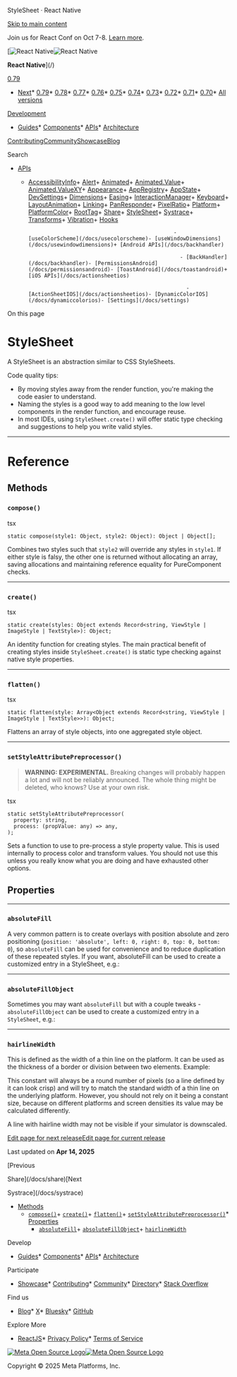 StyleSheet · React Native

[Skip to main content](#__docusaurus_skipToContent_fallback)

Join us for React Conf on Oct 7-8. [Learn more](https://conf.react.dev).

[![React Native](/img/header_logo.svg)![React Native](/img/header_logo.svg)

**React Native**](/)

[0.79](/docs/stylesheet)

* [Next](/docs/next/stylesheet)* [0.79](/docs/stylesheet)* [0.78](/docs/0.78/stylesheet)* [0.77](/docs/0.77/stylesheet)* [0.76](/docs/0.76/stylesheet)* [0.75](/docs/0.75/stylesheet)* [0.74](/docs/0.74/stylesheet)* [0.73](/docs/0.73/stylesheet)* [0.72](/docs/0.72/stylesheet)* [0.71](/docs/0.71/stylesheet)* [0.70](/docs/0.70/stylesheet)* [All versions](/versions)

[Development](#)

* [Guides](/docs/getting-started)* [Components](/docs/components-and-apis)* [APIs](/docs/accessibilityinfo)* [Architecture](/architecture/overview)

[Contributing](/contributing/overview)[Community](/community/overview)[Showcase](/showcase)[Blog](/blog)

Search

* [APIs](/docs/accessibilityinfo)

  + [AccessibilityInfo](/docs/accessibilityinfo)+ [Alert](/docs/alert)+ [Animated](/docs/animated)+ [Animated.Value](/docs/animatedvalue)+ [Animated.ValueXY](/docs/animatedvaluexy)+ [Appearance](/docs/appearance)+ [AppRegistry](/docs/appregistry)+ [AppState](/docs/appstate)+ [DevSettings](/docs/devsettings)+ [Dimensions](/docs/dimensions)+ [Easing](/docs/easing)+ [InteractionManager](/docs/interactionmanager)+ [Keyboard](/docs/keyboard)+ [LayoutAnimation](/docs/layoutanimation)+ [Linking](/docs/linking)+ [PanResponder](/docs/panresponder)+ [PixelRatio](/docs/pixelratio)+ [Platform](/docs/platform)+ [PlatformColor](/docs/platformcolor)+ [RootTag](/docs/roottag)+ [Share](/docs/share)+ [StyleSheet](/docs/stylesheet)+ [Systrace](/docs/systrace)+ [Transforms](/docs/transforms)+ [Vibration](/docs/vibration)+ [Hooks](/docs/usecolorscheme)

                                                      - [useColorScheme](/docs/usecolorscheme)- [useWindowDimensions](/docs/usewindowdimensions)+ [Android APIs](/docs/backhandler)

                                                        - [BackHandler](/docs/backhandler)- [PermissionsAndroid](/docs/permissionsandroid)- [ToastAndroid](/docs/toastandroid)+ [iOS APIs](/docs/actionsheetios)

                                                          - [ActionSheetIOS](/docs/actionsheetios)- [DynamicColorIOS](/docs/dynamiccolorios)- [Settings](/docs/settings)

On this page

StyleSheet
==========

A StyleSheet is an abstraction similar to CSS StyleSheets.

Code quality tips:

* By moving styles away from the render function, you're making the code easier to understand.
* Naming the styles is a good way to add meaning to the low level components in the render function, and encourage reuse.
* In most IDEs, using `StyleSheet.create()` will offer static type checking and suggestions to help you write valid styles.

---

Reference
=========

Methods[​](#methods "Direct link to Methods")
---------------------------------------------

### `compose()`[​](#compose "Direct link to compose")

tsx

```
static compose(style1: Object, style2: Object): Object | Object[];  

```

Combines two styles such that `style2` will override any styles in `style1`. If either style is falsy, the other one is returned without allocating an array, saving allocations and maintaining reference equality for PureComponent checks.

---

### `create()`[​](#create "Direct link to create")

tsx

```
static create(styles: Object extends Record<string, ViewStyle | ImageStyle | TextStyle>): Object;  

```

An identity function for creating styles. The main practical benefit of creating styles inside `StyleSheet.create()` is static type checking against native style properties.

---

### `flatten()`[​](#flatten "Direct link to flatten")

tsx

```
static flatten(style: Array<Object extends Record<string, ViewStyle | ImageStyle | TextStyle>>): Object;  

```

Flattens an array of style objects, into one aggregated style object.

---

### `setStyleAttributePreprocessor()`[​](#setstyleattributepreprocessor "Direct link to setstyleattributepreprocessor")

> **WARNING: EXPERIMENTAL.** Breaking changes will probably happen a lot and will not be reliably announced. The whole thing might be deleted, who knows? Use at your own risk.

tsx

```
static setStyleAttributePreprocessor(  
  property: string,  
  process: (propValue: any) => any,  
);  

```

Sets a function to use to pre-process a style property value. This is used internally to process color and transform values. You should not use this unless you really know what you are doing and have exhausted other options.

Properties[​](#properties "Direct link to Properties")
------------------------------------------------------

---

### `absoluteFill`[​](#absolutefill "Direct link to absolutefill")

A very common pattern is to create overlays with position absolute and zero positioning (`position: 'absolute', left: 0, right: 0, top: 0, bottom: 0`), so `absoluteFill` can be used for convenience and to reduce duplication of these repeated styles. If you want, absoluteFill can be used to create a customized entry in a StyleSheet, e.g.:

---

### `absoluteFillObject`[​](#absolutefillobject "Direct link to absolutefillobject")

Sometimes you may want `absoluteFill` but with a couple tweaks - `absoluteFillObject` can be used to create a customized entry in a `StyleSheet`, e.g.:

---

### `hairlineWidth`[​](#hairlinewidth "Direct link to hairlinewidth")

This is defined as the width of a thin line on the platform. It can be used as the thickness of a border or division between two elements. Example:

This constant will always be a round number of pixels (so a line defined by it can look crisp) and will try to match the standard width of a thin line on the underlying platform. However, you should not rely on it being a constant size, because on different platforms and screen densities its value may be calculated differently.

A line with hairline width may not be visible if your simulator is downscaled.

[Edit page for next release](https://github.com/facebook/react-native-website/edit/main/docs/stylesheet.md)[Edit page for current release](https://github.com/facebook/react-native-website/edit/main/website/versioned_docs/version-0.79/stylesheet.md)

Last updated on **Apr 14, 2025**

[Previous

Share](/docs/share)[Next

Systrace](/docs/systrace)

* [Methods](#methods)
  + [`compose()`](#compose)+ [`create()`](#create)+ [`flatten()`](#flatten)+ [`setStyleAttributePreprocessor()`](#setstyleattributepreprocessor)* [Properties](#properties)
    + [`absoluteFill`](#absolutefill)+ [`absoluteFillObject`](#absolutefillobject)+ [`hairlineWidth`](#hairlinewidth)

Develop

* [Guides](/docs/getting-started)* [Components](/docs/components-and-apis)* [APIs](/docs/accessibilityinfo)* [Architecture](/architecture/overview)

Participate

* [Showcase](/showcase)* [Contributing](/contributing/overview)* [Community](/community/overview)* [Directory](https://reactnative.directory/)* [Stack Overflow](https://stackoverflow.com/questions/tagged/react-native)

Find us

* [Blog](/blog)* [X](https://x.com/reactnative)* [Bluesky](https://bsky.app/profile/reactnative.dev)* [GitHub](https://github.com/facebook/react-native)

Explore More

* [ReactJS](https://react.dev/)* [Privacy Policy](https://opensource.fb.com/legal/privacy/)* [Terms of Service](https://opensource.fb.com/legal/terms/)

[![Meta Open Source Logo](/img/oss_logo.svg)![Meta Open Source Logo](/img/oss_logo.svg)](https://opensource.fb.com/)

Copyright © 2025 Meta Platforms, Inc.